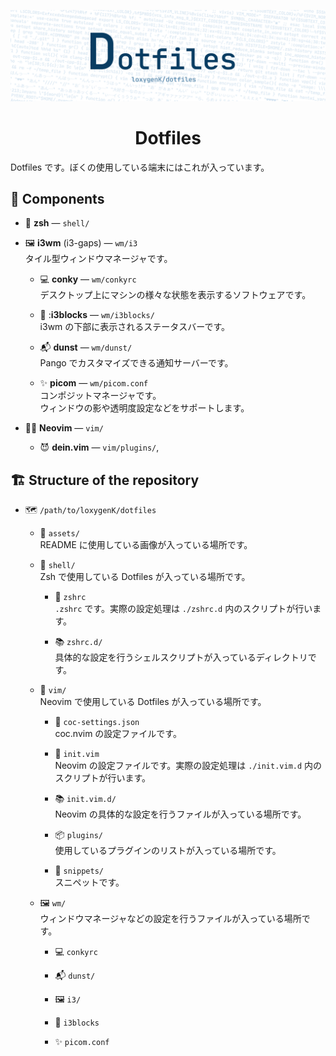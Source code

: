 ![Dotfiles - loxygenK/dotfiles](assets/header.png)

<h1 align="center">Dotfiles</h1>

Dotfiles です。ぼくの使用している端末にはこれが入っています。

## :jigsaw: Components

- :shell: **zsh** ― `shell/`

- :framed_picture: **i3wm** (i3-gaps) ― `wm/i3`<br />
  タイル型ウィンドウマネージャです。
  - :computer: **conky** ― `wm/conkyrc`<br />
    デスクトップ上にマシンの様々な状態を表示するソフトウェアです。

  - :speech_balloon: :**i3blocks** ― `wm/i3blocks/`<br />
    i3wm の下部に表示されるステータスバーです。

  - :mailbox_with_mail: **dunst** ― `wm/dunst/`<br />
    Pango でカスタマイズできる通知サーバーです。

  - :sparkles: **picom** ― `wm/picom.conf`<br />
    コンポジットマネージャです。<br />
    ウィンドウの影や透明度設定などをサポートします。

- :man_technologist: **Neovim** ― `vim/`<br />
  - :smiling_imp: **dein.vim** ― `vim/plugins/`,

## :building_construction: Structure of the repository

- :world_map: `/path/to/loxygenK/dotfiles`
  - :bento: `assets/`<br />README に使用している画像が入っている場所です。

  - :shell: `shell/`<br />Zsh で使用している Dotfiles が入っている場所です。

    - :triangular_flag_on_post: `zshrc`<br />`.zshrc` です。実際の設定処理は `./zshrc.d` 内のスクリプトが行います。

    - :books: `zshrc.d/`<br />具体的な設定を行うシェルスクリプトが入っているディレクトリです。

  - :memo: `vim/`<br />Neovim で使用している Dotfiles が入っている場所です。

    - :mage: `coc-settings.json`<br />coc.nvim の設定ファイルです。

    - :triangular_flag_on_post: `init.vim`<br />Neovim の設定ファイルです。実際の設定処理は  `./init.vim.d` 内のスクリプトが行います。

    - :books: `init.vim.d/`<br />Neovim の具体的な設定を行うファイルが入っている場所です。

    - :package: `plugins/`<br />使用しているプラグインのリストが入っている場所です。

    - :jigsaw: `snippets/`<br />スニペットです。

  - :framed_picture: `wm/`<br />ウィンドウマネージャなどの設定を行うファイルが入っている場所です。

    - :computer: `conkyrc`

    - :mailbox_with_mail: `dunst/`

    - :framed_picture: `i3/`

    - :speech_balloon: `i3blocks`

    - :sparkles: `picom.conf`